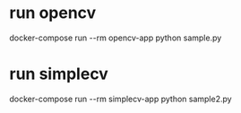 # run opencv
docker-compose run --rm opencv-app python sample.py

# run simplecv
docker-compose run --rm simplecv-app python sample2.py
